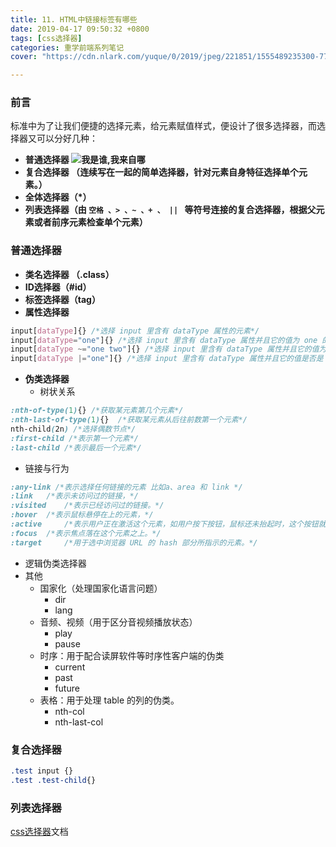 ```yaml
---
title: 11. HTML中链接标签有哪些
date: 2019-04-17 09:50:32 +0800
tags: [css选择器]
categories: 重学前端系列笔记
cover: "https://cdn.nlark.com/yuque/0/2019/jpeg/221851/1555489235300-77ec8cfd-2be0-448e-a3d3-9dead9ff2d33.jpeg"

---
```


### 前言
标准中为了让我们便捷的选择元素，给元素赋值样式，便设计了很多选择器，而选择器又可以分好几种：

- **普通选择器
![我是谁,我来自哪](https://cdn.nlark.com/yuque/0/2019/png/221851/1556261209711-aa44158e-3599-4981-88bc-ed0b0fda61de.png#align=left&display=inline&height=577&name=%E6%88%91%E6%98%AF%E8%B0%81%2C%E6%88%91%E6%9D%A5%E8%87%AA%E5%93%AA&originHeight=591&originWidth=764&size=0&status=done&width=746)**
- **复合选择器 （**连续写在一起的简单选择器，针对元素自身特征选择单个元素。**）**
- **全体选择器（*）**
- **列表选择器（**由 `空格 、> 、~ 、+ 、 || ` 等符号连接的复合选择器，根据父元素或者前序元素检查单个元素**）**


<a name="b2JjV"></a>
### 普通选择器

- **类名选择器 （.class）**
- **ID选择器（#id）**
- **标签选择器（tag）**
- **属性选择器**
```css
input[dataType]{} /*选择 input 里含有 dataType 属性的元素*/
input[dataType="one"]{} /*选择 input 里含有 dataType 属性并且它的值为 one 的元素*/
input[dataType ~="one two"]{} /*选择 input 里含有 dataType 属性并且它的值为 one或者two或者一个序列 (该序列内的值用空格分隔) 的元素*/
input[dataType |="one"]{} /*选择 input 里含有 dataType 属性并且它的值是否是 one 开头的元素*/
```


- **伪类选择器**
  - 树状关系
```css
:nth-of-type(1){} /*获取某元素第几个元素*/
:nth-last-of-type(1){}  /*获取某元素从后往前数第一个元素*/
nth-child(2n) /*选择偶数节点*/
:first-child /*表示第一个元素*/
:last-child /*表示最后一个元素*/
```


  - 链接与行为
```css
:any-link /*表示选择任何链接的元素 比如a、area 和 link */
:link 	/*表示未访问过的链接，*/
:visited 	/*表示已经访问过的链接。*/
:hover 	/*表示鼠标悬停在上的元素，*/
:active 	/*表示用户正在激活这个元素，如用户按下按钮，鼠标还未抬起时，这个按钮就处于激活状态*/
:focus 	/*表示焦点落在这个元素之上。*/
:target 	/*用于选中浏览器 URL 的 hash 部分所指示的元素。*/
```


  - 逻辑伪类选择器
  - 其他
    - 国家化（处理国家化语言问题）
      - dir
      - lang
    - 音频、视频（用于区分音视频播放状态）
      - play
      - pause
    - 时序：用于配合读屏软件等时序性客户端的伪类
      - current
      - past
      - future
    - 表格：用于处理 table 的列的伪类。
      - nth-col
      - nth-last-col
<a name="uM5uz"></a>
### 复合选择器
```css
.test input {}
.test .test-child{}
```
<a name="vAuOH"></a>
### 列表选择器

[css选择器](http://www.w3school.com.cn/cssref/css_selectors.asp)文档


